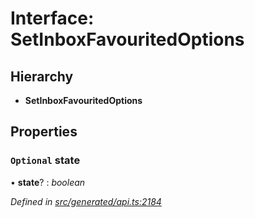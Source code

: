 # Interface: SetInboxFavouritedOptions

## Hierarchy

* **SetInboxFavouritedOptions**

## Properties

### `Optional` state

• **state**? : *boolean*

*Defined in [src/generated/api.ts:2184](https://github.com/mailslurp/mailslurp-client/blob/a26884c/src/generated/api.ts#L2184)*
